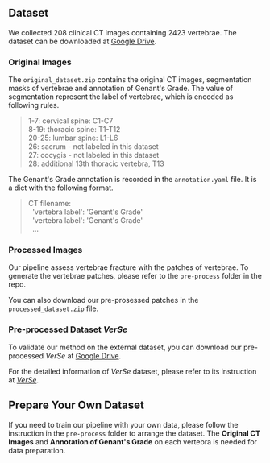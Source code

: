 ## Dataset

We collected 208 clinical CT images containing 2423 vertebrae. The dataset can be downloaded at [Google Drive](https://drive.google.com/drive/folders/1EM5zSf8OwBav6doZnLRaXGR-UupEyzjP?usp=sharing). 

### Original Images

The `original_dataset.zip` contains the original CT images, segmentation masks of vertebrae and annotation of Genant's Grade. The value of segmentation represent the label of vertebrae, which is encoded as following rules.

> 1-7: cervical spine: C1-C7  
> 8-19: thoracic spine: T1-T12  
> 20-25: lumbar spine: L1-L6  
> 26: sacrum - not labeled in this dataset  
> 27: cocygis - not labeled in this dataset  
> 28: additional 13th thoracic vertebra, T13  

The Genant's Grade annotation is recorded in the `annotation.yaml` file. It is a dict with the following format.

> CT filename:  
> &nbsp;&nbsp;'vertebra label': 'Genant's Grade'  
> &nbsp;&nbsp;'vertebra label': 'Genant's Grade'   
> &nbsp;&nbsp;...  

### Processed Images

Our pipeline assess vertebrae fracture with the patches of vertebrae. To generate the vertebrae patches, please refer to the `pre-process` folder in the repo.

You can also download our pre-prosessed patches in the `processed_dataset.zip` file.

### Pre-processed Dataset *VerSe*

To validate our method on the external dataset, you can download our pre-processed *VerSe* at [Google Drive](https://drive.google.com/drive/folders/1582r45M3xWpqjRLARpLn0sNrO1QHmEDz?usp=share_link).

For the detailed information of *VerSe* dataset, please refer to its instruction at [*VerSe*](https://github.com/anjany/verse).

## Prepare Your Own Dataset

If you need to train our pipeline with your own data, please follow the instruction in the `pre-process` folder to arrange the dataset. The **Original CT Images** and **Annotation of Genant's Grade** on each vertebra is needed for data preparation.

